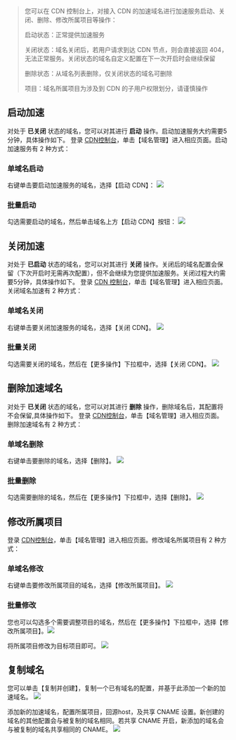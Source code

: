 > 您可以在 CDN 控制台上，对接入 CDN 的加速域名进行加速服务启动、关闭、删除、修改所属项目等操作：
>
> 启动状态：正常提供加速服务
>
> 关闭状态：域名关闭后，若用户请求到达 CDN 节点，则会直接返回 404，无法正常服务。关闭状态的域名自定义配置在下一次开启时会继续保留
>
> 删除状态：从域名列表删除，仅关闭状态的域名可删除
>
> 项目：域名所属项目为涉及到 CDN 的子用户权限划分，请谨慎操作

## 启动加速
对处于 **已关闭** 状态的域名，您可以对其进行 **启动** 操作。启动加速服务大约需要5分钟，具体操作如下。
登录 [CDN控制台](https://console.cloud.tencent.com/cdn)，单击【域名管理】进入相应页面。启动加速服务有 2 种方式：
### 单域名启动

右键单击要启动加速服务的域名，选择【启动 CDN】：
![](https://main.qcloudimg.com/raw/6d40d5b457f67a93672bf740cb932332.png)

### 批量启动

勾选需要启动的域名，然后单击域名上方【启动 CDN】按钮：
![](https://main.qcloudimg.com/raw/df42098d7d31b608d09aaaa3a55fd25a.png)

## 关闭加速
对处于 **已启动** 状态的域名，您可以对其进行 **关闭** 操作。关闭后的域名配置会保留（下次开启时无需再次配置），但不会继续为您提供加速服务。关闭过程大约需要5分钟，具体操作如下。
登录 [CDN 控制台](https://console.cloud.tencent.com/cdn)，单击【域名管理】进入相应页面。关闭域名加速有 2 种方式：

### 单域名关闭

右键单击要关闭加速服务的域名，选择【关闭 CDN】。
![](https://main.qcloudimg.com/raw/472f15afc0483dcfa698c3a9cdde3066.png)

### 批量关闭

勾选需要关闭的域名，然后在【更多操作】下拉框中，选择【关闭 CDN】。
![](https://main.qcloudimg.com/raw/5e397998811cc1e7bfb22d21663b2ce2.png)

## 删除加速域名
对处于 **已关闭** 状态的域名，您可以对其进行 **删除** 操作，删除域名后，其配置将不会保留,具体操作如下。
登录 [CDN控制台](https://console.cloud.tencent.com/cdn)，单击【域名管理】进入相应页面。删除加速域名有 2 种方式：

### 单域名删除

右键单击要删除的域名，选择【删除】。
![](https://main.qcloudimg.com/raw/ce1e3fed32cf1d473c188bfd8e1e2d2d.png)

### 批量删除

勾选需要删除的域名，然后在【更多操作】下拉框中，选择【删除】。
![](https://main.qcloudimg.com/raw/3abcd4a868b4803690b6c4cb01e11c0c.png)

## 修改所属项目
登录 [CDN控制台](https://console.cloud.tencent.com/cdn)，单击【域名管理】进入相应页面。修改域名所属项目有 2 种方式：

### 单域名修改

右键单击要修改所属项目的域名，选择【修改所属项目】。
![](https://main.qcloudimg.com/raw/0b2c043c567f4f197b59b8f24ee73ad9.png)

### 批量修改

您也可以勾选多个需要调整项目的域名，然后在【更多操作】下拉框中，选择【修改所属项目】。![](https://main.qcloudimg.com/raw/32bd65f5cbd435bd4687ac09b3b1297d.png)

将所属项目修改为目标项目即可。
![](https://main.qcloudimg.com/raw/d0019607b105f2e1abc5c310d5def177.png)

## 复制域名

您可以单击【复制并创建】，复制一个已有域名的配置，并基于此添加一个新的加速域名。
![](https://main.qcloudimg.com/raw/cd446a17868a1bebb8800a3546a385ca.png)

添加新的加速域名，配置所属项目，回源host，及共享 CNAME 设置。新创建的域名的其他配置会与被复制的域名相同。若共享 CNAME 开启，新添加的域名会与被复制的域名共享相同的 CNAME。
![](https://main.qcloudimg.com/raw/a4bde16b3a02384de51b448edd532d11.png)